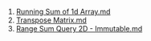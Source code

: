 1. [Running Sum of 1d Array.md](/June2022/C%2B%2B/1.md) 
2. [Transpose Matrix.md](/June2022/C%2B%2B/2.md) 
3. [Range Sum Query 2D - Immutable.md](/June2022/C%2B%2B/3.md) 
